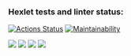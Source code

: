 ### Hexlet tests and linter status:
[![Actions Status](https://github.com/MaxiJJ/java-project-61/workflows/hexlet-check/badge.svg)](https://github.com/MaxiJJ/java-project-61/actions)
[![Maintainability](https://api.codeclimate.com/v1/badges/513c0b944943b75692b0/maintainability)](https://codeclimate.com/github/MaxiJJ/java-project-61/maintainability)

<a href="https://asciinema.org/a/538880" target="_blank"><img src="https://asciinema.org/a/538880.svg" /></a>
<a href="https://asciinema.org/a/547178" target="_blank"><img src="https://asciinema.org/a/547178.svg" /></a>
<a href="https://asciinema.org/a/547182" target="_blank"><img src="https://asciinema.org/a/547182.svg" /></a>
<a href="https://asciinema.org/a/547170" target="_blank"><img src="https://asciinema.org/a/547170.svg" /></a>

